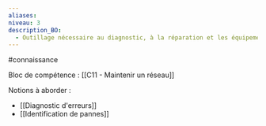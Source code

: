 ```yaml
---
aliases: 
niveau: 3
description_BO:
  - Outillage nécessaire au diagnostic, à la réparation et les équipements de rechange
---
```

#connaissance

Bloc de compétence : [[C11 - Maintenir un réseau]]

Notions à aborder : 
- [[Diagnostic d'erreurs]]
- [[Identification de pannes]]
